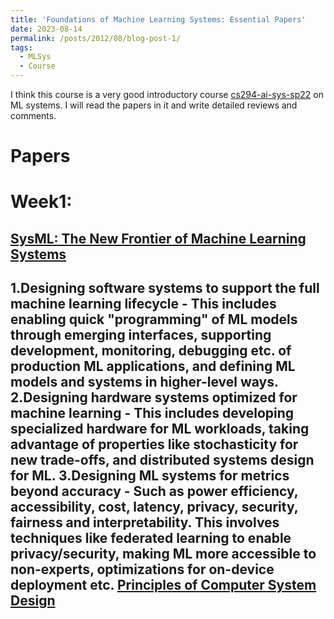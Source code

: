 ```yaml
---
title: 'Foundations of Machine Learning Systems: Essential Papers'
date: 2023-08-14
permalink: /posts/2012/08/blog-post-1/
tags:
  - MLSys
  - Course
---
```


I think this course is a very good introductory course [cs294-ai-sys-sp22](https://ucbrise.github.io/cs294-ai-sys-sp22/) on ML systems. I will read the papers in it and write detailed reviews and comments.


Papers
======
Week1:
======
[SysML: The New Frontier of Machine Learning Systems](https://arxiv.org/abs/1904.03257)
------
1.Designing software systems to support the full machine learning lifecycle - This includes enabling quick "programming" of ML models through emerging interfaces, supporting development, monitoring, debugging etc. of production ML applications, and defining ML models and systems in higher-level ways.
2.Designing hardware systems optimized for machine learning - This includes developing specialized hardware for ML workloads, taking advantage of properties like stochasticity for new trade-offs, and distributed systems design for ML.
3.Designing ML systems for metrics beyond accuracy - Such as power efficiency, accessibility, cost, latency, privacy, security, fairness and interpretability. This involves techniques like federated learning to enable privacy/security, making ML more accessible to non-experts, optimizations for on-device deployment etc.
[Principles of Computer System Design](https://www.sciencedirect.com/science/article/pii/B9780123749574000104#st0015)
------

